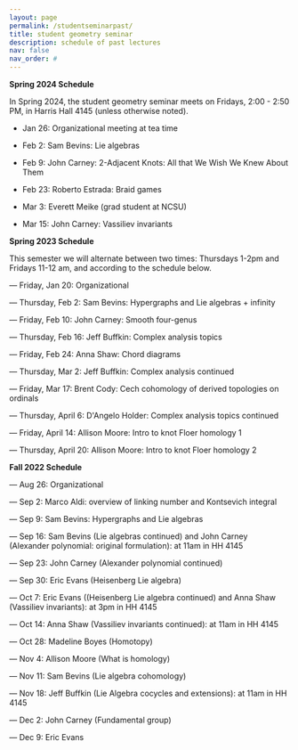 ```yaml
---
layout: page
permalink: /studentseminarpast/
title: student geometry seminar
description: schedule of past lectures
nav: false
nav_order: #
---
```


<b>Spring 2024 Schedule</b>

In Spring 2024, the student geometry seminar meets on Fridays, 2:00 - 2:50 PM, in Harris Hall 4145 (unless otherwise noted).

- Jan 26: Organizational meeting at tea time

- Feb 2: Sam Bevins: Lie algebras

- Feb 9: John Carney: 2-Adjacent Knots: All that We Wish We Knew About Them

- Feb 23:  Roberto Estrada:  Braid games

- Mar 3:  Everett Meike (grad student at NCSU)

- Mar 15: John Carney: Vassiliev invariants

<b>Spring 2023 Schedule</b>

This semester we will alternate between two times: Thursdays 1-2pm and Fridays 11-12 am, and according to the schedule below.

— Friday, Jan 20: Organizational

— Thursday, Feb 2: Sam Bevins: Hypergraphs and Lie algebras + infinity

— Friday, Feb 10: John Carney: Smooth four-genus

— Thursday, Feb 16: Jeff Buffkin: Complex analysis  topics

— Friday, Feb 24: Anna Shaw: Chord diagrams

— Thursday, Mar 2: Jeff Buffkin: Complex analysis continued

— Friday, Mar 17:  Brent Cody: Cech cohomology of derived topologies on ordinals

— Thursday, April 6: D'Angelo Holder: Complex analysis topics continued

— Friday, April 14: Allison Moore: Intro to knot Floer homology 1

— Thursday, April 20: Allison Moore: Intro to knot Floer homology 2

<b>Fall 2022 Schedule</b>

— Aug 26: Organizational

— Sep 2: Marco Aldi: overview of linking number and Kontsevich integral

— Sep 9: Sam Bevins:  Hypergraphs and Lie algebras

— Sep 16: Sam Bevins (Lie algebras continued) and John Carney (Alexander polynomial: original formulation): at 11am in HH 4145

— Sep 23: John Carney (Alexander polynomial continued)

— Sep 30: Eric Evans (Heisenberg Lie algebra)

— Oct  7: Eric Evans ((Heisenberg Lie algebra continued) and Anna Shaw (Vassiliev invariants): at 3pm in HH 4145

— Oct 14: Anna Shaw (Vassiliev invariants continued): at 11am in HH 4145

— Oct 28: Madeline Boyes (Homotopy)

— Nov 4: Allison Moore (What is homology)

— Nov 11:  Sam Bevins (Lie algebra cohomology)

— Nov 18:  Jeff Buffkin (Lie Algebra cocycles and extensions): at 11am in HH 4145

— Dec 2:  John Carney (Fundamental group)

— Dec 9: Eric Evans
